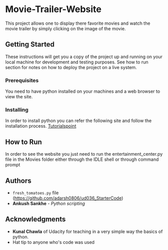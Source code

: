 # Movie-Trailer-Website

This project allows one to display there favorite movies and watch the movie trailer by simply clicking on the image of the movie.

## Getting Started

These instructions will get you a copy of the project up and running on your local machine for development and testing purposes. See how to run section for notes on how to deploy the project on a live system.

### Prerequisites

You need to have python installed on your machines and a web browser to view the site.

### Installing

In order to install python you can refer the following site and follow the installation process.
[Tutorialspoint](https://www.tutorialspoint.com/python/python_environment.htm)

## How to Run

In order to see the website you just need to run the entertainment_center.py file in the Movies folder either through the IDLE shell or through command prompt

## Authors

* `fresh_tomatoes.py` file (https://github.com/adarsh0806/ud036_StarterCode)
* **Ankush Sankhe** - *Python scripting* 

## Acknowledgments

* **Kunal Chawla** of Udacity for teaching in a very simple way the basics of python.
* Hat tip to anyone who's code was used


